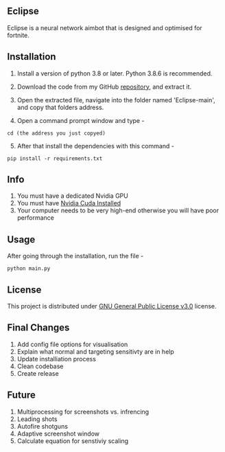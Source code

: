 ## Eclipse

Eclipse is a neural network aimbot that is designed and optimised for fortnite.

## Installation

1. Install a version of python 3.8 or later. Python 3.8.6 is recommended.

2. Download the code from my GitHub [repository](https://github.com/Beck-Bjella/Eclipse/), and extract it.

3. Open the extracted file, navigate into the folder named 'Eclipse-main', and copy that folders address.
  
5. Open a command prompt window and type -

```
cd (the address you just copyed)
```

5. After that install the dependencies with this command -

```
pip install -r requirements.txt
```

## Info
1. You must have a dedicated Nvidia GPU
2. You must have [Nvidia Cuda Installed](https://developer.nvidia.com/cuda-downloads?target_os=Windows)
3. Your computer needs to be very high-end otherwise you will have poor performance

## Usage 

After going through the installation, run the file - 

```
python main.py
```

## License

This project is distributed under [GNU General Public License v3.0](https://github.com/Beck-Bjella/Eclipse/blob/main/LICENSE) license.

## Final Changes
1. Add config file options for visualisation
2. Explain what normal and targeting sensitivty are in help
3. Update installiation process
4. Clean codebase
5. Create release

## Future
1. Multiprocessing for screenshots vs. infrencing
2. Leading shots
3. Autofire shotguns
4. Adaptive screenshot window
5. Calculate equation for senstiviy scaling
   
